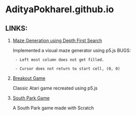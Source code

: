 # AdityaPokharel.github.io

## LINKS:

1. [Maze Generation using Depth First Search](https://adityapokharel.github.io/p5/maze-generator)
  
    Implemented a visual maze generator using p5.js
      BUGS:
      
        - Left most column does not get filled.
        
        - Cursor does not return to start cell, (0, 0)
    
2. [Breakout Game](https://adityapokharel.github.io/p5/breakout)

    Classic Atari game recreated using p5.js
    
3. [South Park Game](https://scratch.mit.edu/projects/163703719/)
    
    A South Park game made with Scratch
